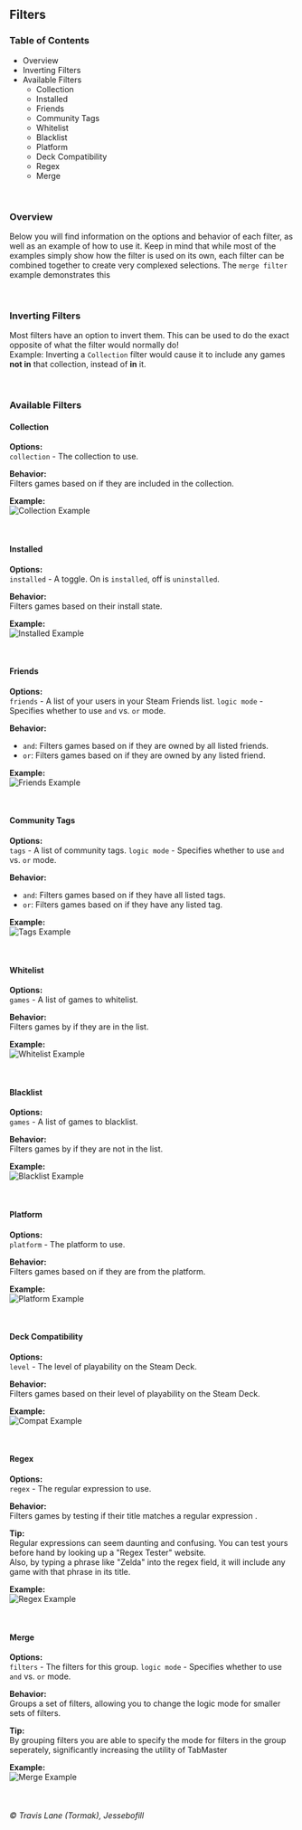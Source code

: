 ## Filters

### Table of Contents
 - Overview
 - Inverting Filters
 - Available Filters
   - Collection
   - Installed
   - Friends
   - Community Tags
   - Whitelist
   - Blacklist
   - Platform
   - Deck Compatibility
   - Regex
   - Merge

<br/>


### Overview
Below you will find information on the options and behavior of each filter, as well as an example of how to use it. Keep in mind that while most of the examples simply show how the filter is used on its own, each filter can be combined together to create very complexed selections. The `merge filter` example demonstrates this

<br/>

### Inverting Filters
Most filters have an option to invert them. This can be used to do the exact opposite of what the filter would normally do!<br/>
Example: Inverting a `Collection` filter would cause it to include any games **not in** that collection, instead of **in** it.

<br/>


### Available Filters

#### Collection
**Options:**<br/>
`collection` - The collection to use.

**Behavior:**<br/>
Filters games based on if they are included in the collection.

**Example:**<br/>
<img title="Collection Example" src="https://raw.githubusercontent.com/tormak9970/TabMaster/dev-plugin-docs/assets/docs_collection-example.png" />

<br/>

#### Installed
**Options:**<br/>
`installed` - A toggle. On is `installed`, off is `uninstalled`.

**Behavior:**<br/>
Filters games based on their install state.

**Example:**<br/>
<img title="Installed Example" src="https://raw.githubusercontent.com/tormak9970/TabMaster/dev-plugin-docs/assets/docs_installed-example.png" />

<br/>

#### Friends
**Options:**<br/>
`friends` - A list of your users in your Steam Friends list.
`logic mode` - Specifies whether to use `and` vs. `or` mode.

**Behavior:**<br/>
- `and`: Filters games based on if they are owned by all listed friends.
- `or`: Filters games based on if they are owned by any listed friend.

**Example:**<br/>
<img title="Friends Example" src="https://raw.githubusercontent.com/tormak9970/TabMaster/dev-plugin-docs/assets/docs_friends-example.png" />

<br/>

#### Community Tags
**Options:**<br/>
`tags` - A list of community tags.
`logic mode` - Specifies whether to use `and` vs. `or` mode.

**Behavior:**<br/>
- `and`: Filters games based on if they have all listed tags.
- `or`: Filters games based on if they have any listed tag.

**Example:**<br/>
<img title="Tags Example" src="https://raw.githubusercontent.com/tormak9970/TabMaster/dev-plugin-docs/assets/docs_tags-example.png" />

<br/>

#### Whitelist
**Options:**<br/>
`games` - A list of games to whitelist.

**Behavior:**<br/>
Filters games by if they are in the list.

**Example:**<br/>
<img title="Whitelist Example" src="https://raw.githubusercontent.com/tormak9970/TabMaster/dev-plugin-docs/assets/docs_whitelist-example.png" />

<br/>

#### Blacklist
**Options:**<br/>
`games` - A list of games to blacklist.

**Behavior:**<br/>
Filters games by if they are not in the list.

**Example:**<br/>
<img title="Blacklist Example" src="https://raw.githubusercontent.com/tormak9970/TabMaster/dev-plugin-docs/assets/docs_blacklist-example.png" />

<br/>

#### Platform
**Options:**<br/>
`platform` - The platform to use.

**Behavior:**<br/>
Filters games based on if they are from the platform.

**Example:**<br/>
<img title="Platform Example" src="https://raw.githubusercontent.com/tormak9970/TabMaster/dev-plugin-docs/assets/docs_platform-example.png" />

<br/>

#### Deck Compatibility
**Options:**<br/>
`level` - The level of playability on the Steam Deck.

**Behavior:**<br/>
Filters games based on their level of playability on the Steam Deck.

**Example:**<br/>
<img title="Compat Example" src="https://raw.githubusercontent.com/tormak9970/TabMaster/dev-plugin-docs/assets/docs_compat-example.png" />

<br/>

#### Regex
**Options:**<br/>
`regex` - The regular expression to use.

**Behavior:**<br/>
Filters games by testing if their title matches a regular expression .

**Tip:**<br/>
Regular expressions can seem daunting and confusing. You can test yours before hand by looking up a "Regex Tester" website.<br/>
Also, by typing a phrase like "Zelda" into the regex field, it will include any game with that phrase in its title.

**Example:**<br/>
<img title="Regex Example" src="https://raw.githubusercontent.com/tormak9970/TabMaster/dev-plugin-docs/assets/docs_regex-example.png" />

<br/>

#### Merge
**Options:**<br/>
`filters` - The filters for this group.
`logic mode` - Specifies whether to use `and` vs. `or` mode.

**Behavior:**<br/>
Groups a set of filters, allowing you to change the logic mode for smaller sets of filters.

**Tip:**<br/>
By grouping filters you are able to specify the mode for filters in the group seperately, significantly increasing the utility of TabMaster

**Example:**<br/>
<img title="Merge Example" src="https://raw.githubusercontent.com/tormak9970/TabMaster/dev-plugin-docs/assets/docs_merge-example.png" />

<br/>


###### © Travis Lane (Tormak), Jessebofill
